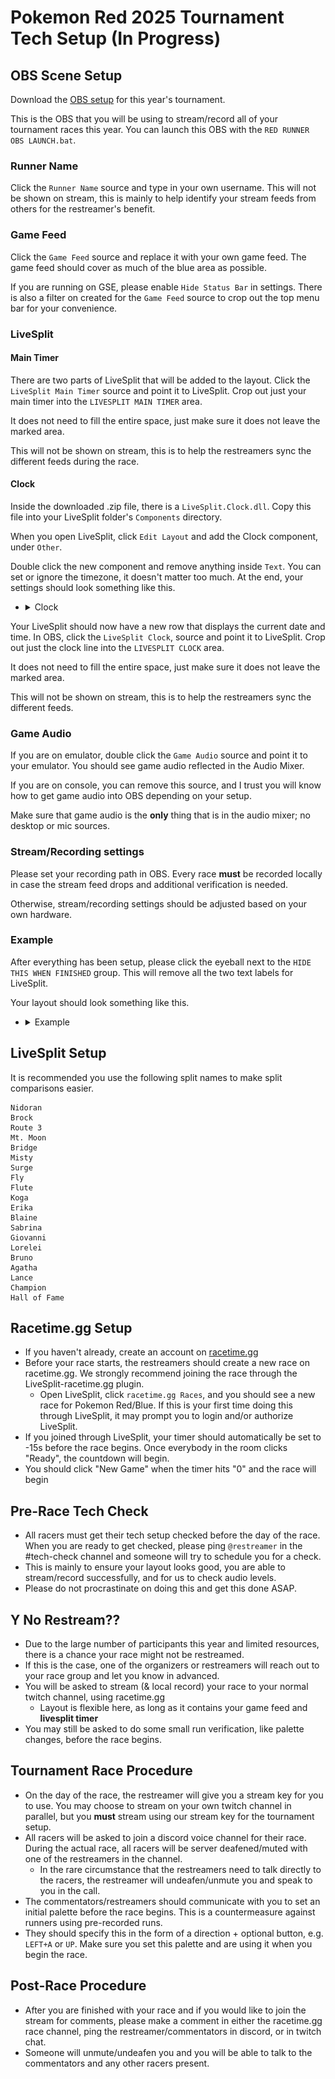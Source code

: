# Pokemon Red 2025 Tournament Tech Setup (In Progress)

## OBS Scene Setup
Download the [OBS setup](https://github.com/hwangbro/RedTournament/releases/download/v2/RED25_RUNNER_OBS.zip) for this year's tournament.

This is the OBS that you will be using to stream/record all of your tournament races this year. You can launch this OBS with the `RED RUNNER OBS LAUNCH.bat`.

### Runner Name
Click the `Runner Name` source and type in your own username. This will not be shown on stream, this is mainly to help identify your stream feeds from others for the restreamer's benefit.

### Game Feed
Click the `Game Feed` source and replace it with your own game feed. The game feed should cover as much of the blue area as possible.

If you are running on GSE, please enable `Hide Status Bar` in settings. There is also a filter on created for the `Game Feed` source to crop out the top menu bar for your convenience.

### LiveSplit

#### Main Timer
There are two parts of LiveSplit that will be added to the layout. Click the `LiveSplit Main Timer` source and point it to LiveSplit. Crop out just your main timer into the `LIVESPLIT MAIN TIMER` area.

It does not need to fill the entire space, just make sure it does not leave the marked area.

This will not be shown on stream, this is to help the restreamers sync the different feeds during the race.

#### Clock
Inside the downloaded .zip file, there is a `LiveSplit.Clock.dll`. Copy this file into your LiveSplit folder's `Components` directory.

When you open LiveSplit, click `Edit Layout` and add the Clock component, under `Other`.

Double click the new component and remove anything inside `Text`. You can set or ignore the timezone, it doesn't matter too much. At the end, your settings should look something like this.

- <details><summary>Clock</summary>
    <img src="images/livesplit_clock_settings.png">
  </details>

Your LiveSplit should now have a new row that displays the current date and time. In OBS, click the `LiveSplit Clock`, source and point it to LiveSplit. Crop out just the clock line into the `LIVESPLIT CLOCK` area.

It does not need to fill the entire space, just make sure it does not leave the marked area.

This will not be shown on stream, this is to help the restreamers sync the different feeds.

### Game Audio
If you are on emulator, double click the `Game Audio` source and point it to your emulator. You should see game audio reflected in the Audio Mixer.

If you are on console, you can remove this source, and I trust you will know how to get game audio into OBS depending on your setup.

Make sure that game audio is the **only** thing that is in the audio mixer; no desktop or mic sources.

### Stream/Recording settings
Please set your recording path in OBS. Every race **must** be recorded locally in case the stream feed drops and additional verification is needed.

Otherwise, stream/recording settings should be adjusted based on your own hardware.

### Example
After everything has been setup, please click the eyeball next to the `HIDE THIS WHEN FINISHED` group. This will remove all the two text labels for LiveSplit.

Your layout should look something like this.

- <details><summary>Example</summary>
    <img src="images/obs_preview_example.png">
  </details>


## LiveSplit Setup
It is recommended you use the following split names to make split comparisons easier.

```
Nidoran
Brock
Route 3
Mt. Moon
Bridge
Misty
Surge
Fly
Flute
Koga
Erika
Blaine
Sabrina
Giovanni
Lorelei
Bruno
Agatha
Lance
Champion
Hall of Fame
```

## Racetime.gg Setup
- If you haven't already, create an account on [racetime.gg](https://racetime.gg/)
- Before your race starts, the restreamers should create a new race on racetime.gg. We strongly recommend joining the race through the LiveSplit-racetime.gg plugin.
    - Open LiveSplit, click `racetime.gg Races`, and you should see a new race for Pokemon Red/Blue. If this is your first time doing this through LiveSplit, it may prompt you to login and/or authorize LiveSplit.
- If you joined through LiveSplit, your timer should automatically be set to -15s before the race begins. Once everybody in the room clicks "Ready", the countdown will begin.
- You should click "New Game" when the timer hits "0" and the race will begin

## Pre-Race Tech Check
- All racers must get their tech setup checked before the day of the race. When you are ready to get checked, please ping `@restreamer` in the #tech-check channel and someone will try to schedule you for a check.
- This is mainly to ensure your layout looks good, you are able to stream/record successfully, and for us to check audio levels.
- Please do not procrastinate on doing this and get this done ASAP.

## Y No Restream??
- Due to the large number of participants this year and limited resources, there is a chance your race might not be restreamed.
- If this is the case, one of the organizers or restreamers will reach out to your race group and let you know in advanced.
- You will be asked to stream (& local record) your race to your normal twitch channel, using racetime.gg
    - Layout is flexible here, as long as it contains your game feed and **livesplit timer**
- You may still be asked to do some small run verification, like palette changes, before the race begins.

## Tournament Race Procedure
- On the day of the race, the restreamer will give you a stream key for you to use. You may choose to stream on your own twitch channel in parallel, but you **must** stream using our stream key for the tournament setup.
- All racers will be asked to join a discord voice channel for their race. During the actual race, all racers will be server deafened/muted with one of the restreamers in the channel.
    - In the rare circumstance that the restreamers need to talk directly to the racers, the restreamer will undeafen/unmute you and speak to you in the call.
- The commentators/restreamers should communicate with you to set an initial palette before the race begins. This is a countermeasure against runners using pre-recorded runs.
- They should specify this in the form of a direction + optional button, e.g. `LEFT+A` or `UP`. Make sure you set this palette and are using it when you begin the race.

## Post-Race Procedure
- After you are finished with your race and if you would like to join the stream for comments, please make a comment in either the racetime.gg race channel, ping the restreamer/commentators in discord, or in twitch chat.
- Someone will unmute/undeafen you and you will be able to talk to the commentators and any other racers present.

